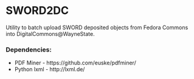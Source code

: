 SWORD2DC
========

Utility to batch upload SWORD deposited objects from Fedora Commons into DigitalCommons@WayneState.


<h3>Dependencies:</h3>
<ul>
<li>PDF Miner - https://github.com/euske/pdfminer/</li>
<li>Python lxml - http://lxml.de/</li>
</ul>
